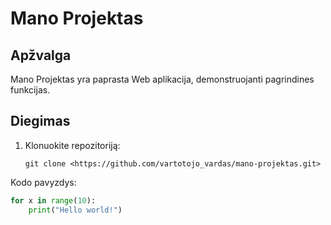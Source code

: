 # Mano Projektas

## Apžvalga

Mano Projektas yra paprasta Web aplikacija, demonstruojanti pagrindines funkcijas.

## Diegimas

1. Klonuokite repozitoriją:

    ```shell
    git clone <https://github.com/vartotojo_vardas/mano-projektas.git>
    ```
   
Kodo pavyzdys:
```python
for x in range(10):
    print("Hello world!")

```